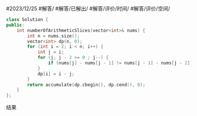 #2023/12/25 #解答/ #解答/已解出/ #解答/评价/时间/ #解答/评价/空间/ 

``` C++
class Solution {
public:
	int numberOfArithmeticSlices(vector<int>& nums) {
		int n = nums.size();
		vector<int> dp(n, 0);
		for (int i = 2; i < n; i++) {
			int j = i;
			for (j; j - 2 >= 0 ; j--) {
				if (nums[j] - nums[j - 1] != nums[j - 1] - nums[j - 2]) break;
			}
			dp[i] = i - j;
		}
		return accumulate(dp.cbegin(), dp.cend(), 0);
	}
};
```

结果